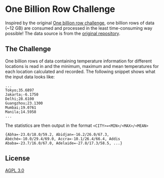 # One Billion Row Challenge

Inspired by the original [One billion row challenge](https://github.com/gunnarmorling/1brc), one billion rows of data (~12 GB) are consumed and processed in the least time-consuming way possible! The data source is from the [original repository](https://github.com/gunnarmorling/1brc/tree/main/data).

## The Challenge

One billion rows of data containing temperature information for different locations is read in and the minimum, maximum and mean temperatures for each location calculated and recorded.
The following snippet shows what the input data looks like:
```
...
Tokyo;35.6897
Jakarta;-6.1750
Delhi;28.6100
Guangzhou;23.1300
Mumbai;19.0761
Manila;14.5958
...
```

The statistics are then output in the format `<CITY>=<MIN>/<MAX>/<MEAN>`
```
{Abha=-23.0/18.0/59.2, Abidjan=-16.2/26.0/67.3, Abéché=-10.0/29.4/69.0, Accra=-10.1/26.4/66.4, Addis Ababa=-23.7/16.0/67.0, Adelaide=-27.8/17.3/58.5, ...}
```

## License

[AGPL 3.0](https://www.gnu.org/licenses/agpl-3.0.en.html)
